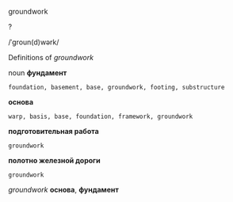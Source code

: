 groundwork

?

/ˈɡroun(d)wərk/

Definitions of _groundwork_

noun
**фундамент**

    foundation, basement, base, groundwork, footing, substructure
**основа**

    warp, basis, base, foundation, framework, groundwork
**подготовительная работа**

    groundwork
**полотно железной дороги**

    groundwork

_groundwork_
**основа**, **фундамент**